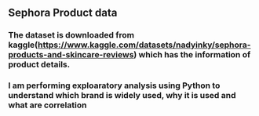 ## Sephora Product data
### The dataset is downloaded from kaggle(https://www.kaggle.com/datasets/nadyinky/sephora-products-and-skincare-reviews) which has the information of product details.
### I am performing exploaratory analysis using Python to understand which brand is widely used, why it is used and what are correlation  
